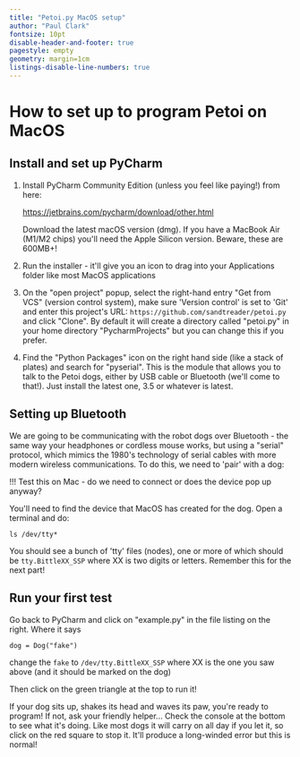 ```yaml
---
title: "Petoi.py MacOS setup"
author: "Paul Clark"
fontsize: 10pt
disable-header-and-footer: true
pagestyle: empty
geometry: margin=1cm
listings-disable-line-numbers: true
---
```


# How to set up to program Petoi on MacOS

## Install and set up PyCharm

1. Install PyCharm Community Edition (unless you feel like paying!) from here:

   https://jetbrains.com/pycharm/download/other.html

   Download the latest macOS version (dmg).  If you have a MacBook Air
   (M1/M2 chips) you'll need the Apple Silicon version.
   Beware, these are 600MB+!

2. Run the installer - it'll give you an icon to drag into your
   Applications folder like most MacOS applications

3. On the "open project" popup, select the right-hand entry "Get from
   VCS" (version control system), make sure 'Version control' is set
   to 'Git' and enter this project's URL:
   `https://github.com/sandtreader/petoi.py` and click "Clone".  By
   default it will create a directory called "petoi.py" in your home
   directory "PycharmProjects" but you can change this if you prefer.

4. Find the "Python Packages" icon on the right hand side (like a
   stack of plates) and search for "pyserial".  This is the module
   that allows you to talk to the Petoi dogs, either by USB cable or
   Bluetooth (we'll come to that!).  Just install the latest one, 3.5
   or whatever is latest.

## Setting up Bluetooth

We are going to be communicating with the robot dogs over Bluetooth -
the same way your headphones or cordless mouse works, but using a
"serial" protocol, which mimics the 1980's technology of serial cables
with more modern wireless communications.  To do this, we need to
'pair' with a dog:

!!! Test this on Mac - do we need to connect or does the device pop up
anyway?

You'll need to find the device that MacOS has created for the dog.  Open
a terminal and do:

```
ls /dev/tty*
```

You should see a bunch of 'tty' files (nodes), one or more of which should
be `tty.BittleXX_SSP` where XX is two digits or letters.  Remember this
for the next part!

## Run your first test

Go back to PyCharm and click on "example.py" in the file listing on the
right.  Where it says

```
dog = Dog("fake")
```

change the `fake` to `/dev/tty.BittleXX_SSP` where XX is the one you saw
above (and it should be marked on the dog)

Then click on the green triangle at the top to run it!

If your dog sits up, shakes its head and waves its paw, you're ready
to program!  If not, ask your friendly helper...  Check the console at
the bottom to see what it's doing.  Like most dogs it will carry on
all day if you let it, so click on the red square to stop it.  It'll
produce a long-winded error but this is normal!


